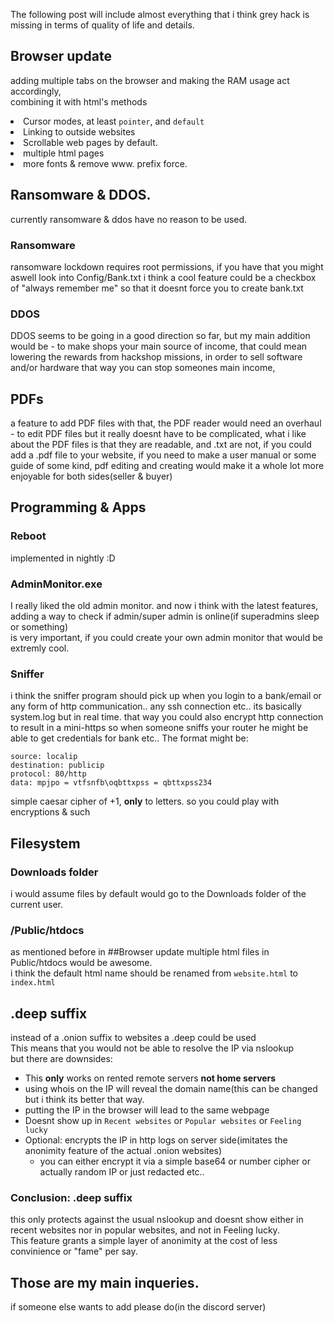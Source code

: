 The following post will include almost everything that i think grey hack is missing in terms of quality of life and details.
## Browser update
adding multiple tabs on the browser and making the RAM usage act accordingly,<br>
combining it with html's <title> method, you could have tabs with names on them<br>
if powerUI doesnt support that you could create a custom parser to find the title.<br>
another cool feature would be to change the cursor with html page via `cursor: default;` & `cursor: pointer;`<br>
to hint the user on what he can do, and generally add better UX.<br>
another crucial feature is to link to another website, could be used with `href="www.website.com"`<br>
the scroll bar feature is extremly needed, since we already know its possible with javascript.<br>
you could add the script snippet to the bottom of the code, or you could add it somehow through unity, like many other scrollable apps.<br>
another feature that is really good but very hard to add is multiple html pages, so the link would look like: `"www.website.com/index.html"`<br>
(`www.website.com` would take you automatically to `www.website.com/index.html`)<br>
so you could also href another html file in same directory, and index is the default.<br>
basically like subdomains, you could link to a specific page within a website.<br>
and of course, it wouldnt hurt to add a little bit more fonts for customization.<br>
lastly, remove forcing to use www. prefix on websites.<br>
### Browser update
- Multiple browser tabs
    - Working <title></title> methods
- Cursor modes, at least `pointer`, and `default`
- Linking to outside websites
- Scrollable web pages by default.
- multiple html pages 
- more fonts & remove www. prefix force.
## Ransomware & DDOS.
currently ransomware & ddos have no reason to be used.
### Ransomware
ransomware lockdown requires root permissions, if you have that you might aswell look into Config/Bank.txt
i think a cool feature could be a checkbox of "always remember me" so that it doesnt force you to create bank.txt
### DDOS
DDOS seems to be going in a good direction so far, but my main addition would be - 
to make shops your main source of income, that could mean lowering the rewards from hackshop missions,
in order to sell software and/or hardware
that way you can stop someones main income,
## PDFs
a feature to add PDF files with that, the PDF reader would need an overhaul - to edit PDF files
but it really doesnt have to be complicated, what i like about the PDF files is that they are readable, and .txt are not, if you could add a .pdf file to your website, if you need to make a user manual or some guide of some kind, pdf editing and creating would make it a whole lot more enjoyable for both sides(seller & buyer) 
## Programming & Apps
### Reboot
implemented in nightly :D
### AdminMonitor.exe
I really liked the old admin monitor.
and now i think with the latest features, adding a way to check if admin/super admin is online(if superadmins sleep or something)
<br>is very important, if you could create your own admin monitor that would be extremly cool.
### Sniffer
i think the sniffer program should pick up when you login to a bank/email
or any form of http communication.. 
any ssh connection etc.. its basically system.log but in real time.
that way you could also encrypt http connection to result in a mini-https
so when someone sniffs your router he might be able to get credentials for bank etc..
The format might be:<br>
```
source: localip
destination: publicip
protocol: 80/http
data: mpjpo = vtfsnfb\oqbttxpss = qbttxpss234
```
simple caesar cipher of +1, **only** to letters.
so you could play with encryptions & such<br>
## Filesystem
### Downloads folder
i would assume files by default would go to the Downloads folder of the current user.
### /Public/htdocs
as mentioned before in ##Browser update multiple html files in Public/htdocs would be awesome.
<br>i think the default html name should be renamed from `website.html` to `index.html`

## .deep suffix
instead of a .onion suffix to websites a .deep could be used
<br>This means that you would not be able to resolve the IP via nslookup
<br>but there are downsides:<br>
- This **only** works on rented remote servers **not home servers**
- using whois on the IP will reveal the domain name(this can be changed but i think its better that way.
- putting the IP in the browser will lead to the same webpage
- Doesnt show up in `Recent websites` or `Popular websites` or `Feeling lucky`
- Optional: encrypts the IP in http logs on server side(imitates the anonimity feature of the actual .onion websites)
    - you can either encrypt it via a simple base64 or number cipher or actually random IP or just redacted etc..
### Conclusion: .deep suffix
this only protects against the usual nslookup and doesnt show either in recent websites nor in popular websites, and not in Feeling lucky.
<br>
This feature grants a simple layer of anonimity at the cost of less convinience or "fame" per say.
## Those are my main inqueries.
if someone else wants to add please do(in the discord server)


